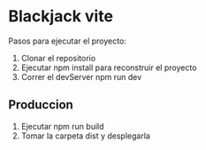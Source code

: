 # Blackjack vite

Pasos para ejecutar el proyecto:

1. Clonar el repositorio
2. Ejecutar npm install para reconstruir el proyecto
3. Correr el devServer  npm run dev

## Produccion

1. Ejecutar npm run build
2. Tomar la carpeta dist y desplegarla